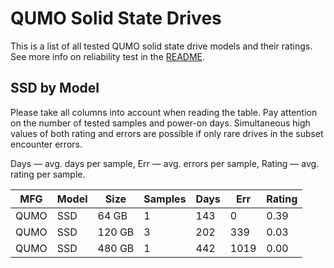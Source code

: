 QUMO Solid State Drives
=======================

This is a list of all tested QUMO solid state drive models and their ratings. See
more info on reliability test in the [README](https://github.com/linuxhw/SMART).

SSD by Model
------------

Please take all columns into account when reading the table. Pay attention on the
number of tested samples and power-on days. Simultaneous high values of both rating
and errors are possible if only rare drives in the subset encounter errors.

Days   — avg. days per sample,
Err    — avg. errors per sample,
Rating — avg. rating per sample.

| MFG       | Model              | Size   | Samples | Days  | Err   | Rating |
|-----------|--------------------|--------|---------|-------|-------|--------|
| QUMO      | SSD                | 64 GB  | 1       | 143   | 0     | 0.39   |
| QUMO      | SSD                | 120 GB | 3       | 202   | 339   | 0.03   |
| QUMO      | SSD                | 480 GB | 1       | 442   | 1019  | 0.00   |
